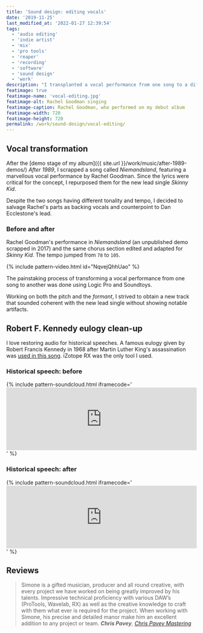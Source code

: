 ```yaml
---
title: 'Sound design: editing vocals'
date: '2019-11-25'
last_modified_at: '2022-01-27 12:39:54'
tags: 
  - 'audio editing'
  - 'indie artist'
  - 'mix'
  - 'pro tools'
  - 'reaper'
  - 'recording'
  - 'software'
  - 'sound design'
  - 'work'
description: "I transplanted a vocal performance from one song to a different one by manipulating pitch, formants and tempo. Plus, cleaning up historical speeches."
featimage: true
featimage-name: 'vocal-editing.jpg'
featimage-alt: Rachel Goodman singing
featimage-caption: Rachel Goodman, who performed on my debut album
featimage-width: 720
featimage-height: 720
permalink: /work/sound-design/vocal-editing/
---
```

## Vocal transformation

After the [demo stage of my album]({{ site.url }}/work/music/after-1989-demos/) _After 1989_, I scrapped a song called _Niemandsland_, featuring a marvellous vocal performance by Rachel Goodman. Since the lyrics were critical for the concept, I repurposed them for the new lead single _Skinny Kid_. 

Despite the two songs having different tonality and tempo, I decided to salvage Rachel's parts as backing vocals and counterpoint to Dan Ecclestone's lead.

### Before and after

Rachel Goodman's performance in _Niemandsland_ (an unpublished demo scrapped in 2017) and the same chorus section edited and adapted for _Skinny Kid_. The tempo jumped from `78` to `105`.

{% include pattern-video.html id="NqvejQhhUao" %}

The painstaking process of transforming a vocal performance from one song to another was done using Logic Pro and Soundtoys.

Working on both the pitch and the _formant_, I strived to obtain a new track that sounded coherent with the new lead single without showing notable artifacts.

## Robert F. Kennedy eulogy clean-up

I love restoring audio for historical speeches. A famous eulogy given by Robert Francis Kennedy in 1968 after Martin Luther King's assassination was [used in this song](https://minutestomidnight.bandcamp.com/track/requiem). iZotope RX was the only tool I used.

### Historical speech: before

{% include pattern-soundcloud.html iframecode='<iframe width="100%" height="166" scrolling="no" frameborder="no" allow="autoplay" src="https://w.soundcloud.com/player/?url=https%3A//api.soundcloud.com/tracks/695948953%3Fsecret_token%3Ds-MSqq5&color=%23b4b696&auto_play=false&hide_related=false&show_comments=true&show_user=true&show_reposts=false&show_teaser=true"></iframe>' %}

### Historical speech: after

{% include pattern-soundcloud.html iframecode='<iframe width="100%" height="166" scrolling="no" frameborder="no" allow="autoplay" src="https://w.soundcloud.com/player/?url=https%3A//api.soundcloud.com/tracks/695948973%3Fsecret_token%3Ds-zaojZ&color=%23b4b696&auto_play=false&hide_related=false&show_comments=true&show_user=true&show_reposts=false&show_teaser=true"></iframe>' %}

## Reviews

> Simone is a gifted musician, producer and all round creative, with every project we have worked on being greatly improved by his talents. Impressive technical proficiency with various DAW’s (ProTools, Wavelab, RX) as well as the creative knowledge to craft with them what ever is required for the project. When working with Simone, his precise and detailed manor make him an excellent addition to any project or team.
> <cite>**Chris Pavey**, [Chris Pavey Mastering](https://www.chrispaveymastering.com)</cite>
